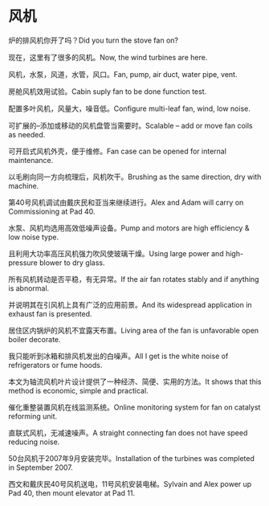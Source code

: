 # 风机

<p><span class="chinese">炉的排风机你开了吗？</span><span class="english">Did you turn the stove fan on?</span></p>

<p><span class="chinese">现在，这里有了很多的风机。</span><span class="english">Now, the wind turbines are here.</span></p>

<p><span class="chinese">风机，水泵，风道，水管，风口。</span><span class="english">Fan, pump, air duct, water pipe, vent.</span></p>

<p><span class="chinese">房舱风机效用试验。</span><span class="english">Cabin suply fan to be done function test.</span></p>

<p><span class="chinese">配置多叶风机，风量大，噪音低。</span><span class="english">Configure multi-leaf fan, wind, low noise.</span></p>

<p><span class="chinese">可扩展的–添加或移动的风机盘管当需要时。</span><span class="english">Scalable – add or move fan coils as needed.</span></p>

<p><span class="chinese">可开启式风机外壳，便于维修。</span><span class="english">Fan case can be opened for internal maintenance.</span></p>

<p><span class="chinese">以毛刷向同一方向梳理后，风机吹干。</span><span class="english">Brushing as the same direction, dry with machine.</span></p>

<p><span class="chinese">第40号风机调试由戴庆民和亚当来继续进行。</span><span class="english">Alex and Adam will carry on Commissioning at Pad 40.</span></p>

<p><span class="chinese">水泵、风机均选用高效低噪声设备。</span><span class="english">Pump and motors are high efficiency & low noise type.</span></p>

<p><span class="chinese">且利用大功率高压风机强力吹风使玻璃干燥。</span><span class="english">Using large power and high-pressure blower to dry glass.</span></p>

<p><span class="chinese">所有风机转动是否平稳，有无异常。</span><span class="english">If the air fan rotates stably and if anything is abnormal.</span></p>

<p><span class="chinese">并说明其在引风机上具有广泛的应用前景。</span><span class="english">And its widespread application in exhaust fan is presented.</span></p>

<p><span class="chinese">居住区内锅炉的风机不宜露天布置。</span><span class="english">Living area of the fan is unfavorable open boiler decorate.</span></p>

<p><span class="chinese">我只能听到冰箱和排风机发出的白噪声。</span><span class="english">All I get is the white noise of refrigerators or fume hoods.</span></p>

<p><span class="chinese">本文为轴流风机叶片设计提供了一种经济、简便、实用的方法。</span><span class="english">It shows that this method is economic, simple and practical.</span></p>

<p><span class="chinese">催化重整装置风机在线监测系统。</span><span class="english">Online monitoring system for fan on catalyst reforming unit.</span></p>

<p><span class="chinese">直联式风机，无减速噪声。</span><span class="english">A straight connecting fan does not have speed reducing noise.</span></p>

<p><span class="chinese">50台风机于2007年9月安装完毕。</span><span class="english">Installation of the turbines was completed in September 2007.</span></p>

<p><span class="chinese">西文和戴庆民40号风机送电，11号风机安装电梯。</span><span class="english">Sylvain and Alex power up Pad 40, then mount elevator at Pad 11.</span></p>

